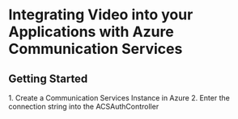 <h1>Integrating Video into your Applications with Azure Communication Services</h1>
<h2>Getting Started</h2>
1.  Create a Communication Services Instance in Azure
2.  Enter the connection string into the ACSAuthController
